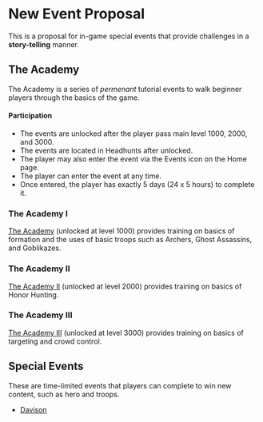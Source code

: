 
# New Event Proposal

This is a proposal for in-game special events that provide
challenges in a **story-telling** manner.

## The Academy

The Academy is a series of *permenant* tutorial events to walk beginner players through
the basics of the game.

#### Participation

* The events are unlocked after the player pass main level 1000, 2000, and 3000.
* The events are located in Headhunts after unlocked.
* The player may also enter the event via the Events icon on the Home page.
* The player can enter the event at any time.
* Once entered, the player has exactly 5 days (24 x 5 hours) to complete it.

### The Academy I

[The Academy](the-academy.md) (unlocked at level 1000) provides
training on basics of formation and the uses of basic troops
such as Archers, Ghost Assassins, and Goblikazes.

### The Academy II

[The Academy II](the-academy-ii.md) (unlocked at level 2000) provides
training on basics of Honor Hunting.

### The Academy III

[The Academy III](the-academy-iii.md) (unlocked at level 3000) provides
training on basics of targeting and crowd control.

## Special Events

These are time-limited events that players can complete to win
new content, such as hero and troops.

* [Davison](special-event-davison.md)
